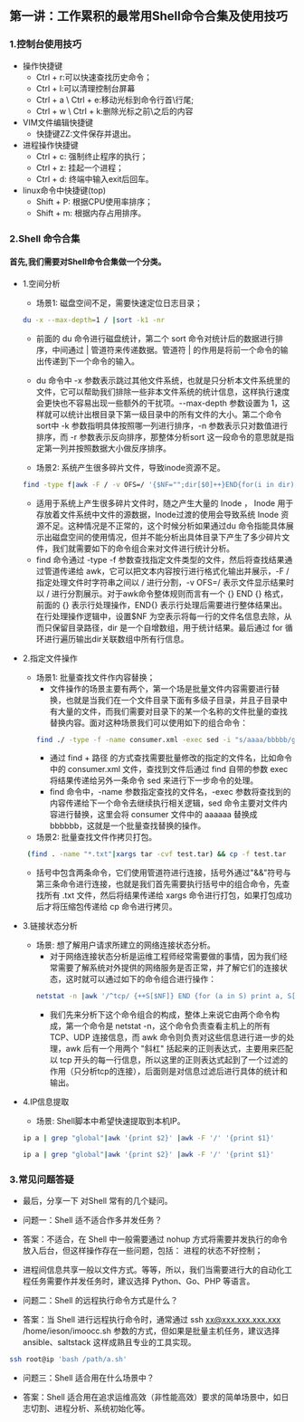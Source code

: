 ## 第一讲：工作累积的最常用Shell命令合集及使用技巧
### 1.控制台使用技巧
- 操作快捷键
  - Ctrl + r:可以快速查找历史命令；
  - Ctrl + l:可以清理控制台屏幕
  - Ctrl + a \ Ctrl + e:移动光标到命令行首\行尾;
  - Ctrl + w \ Ctrl + k:删除光标之前\之后的内容
- VIM文件编辑快捷键
  - 快捷键ZZ:文件保存并退出。
- 进程操作快捷键
  - Ctrl + c: 强制终止程序的执行；
  - Ctrl + z: 挂起一个进程；
  - Ctrl + d: 终端中输入exit后回车。
- linux命令中快捷键(top)
  - Shift + P: 根据CPU使用率排序；
  - Shift + m: 根据内存占用排序。
### 2.Shell 命令合集
#### 首先,我们需要对Shell命令合集做一个分类。
- 1.空间分析
  - 场景1: 磁盘空间不足，需要快速定位日志目录；
  ```bash
  du -x --max-depth=1 / |sort -k1 -nr
  ```
    - 前面的 du 命令进行磁盘统计，第二个 sort 命令对统计后的数据进行排序，中间通过 | 管道符来传递数据。管道符 | 的作用是将前一个命令的输出传递到下一个命令的输入。
    - du 命令中 -x 参数表示跳过其他文件系统，也就是只分析本文件系统里的文件，它可以帮助我们排除一些非本文件系统的统计信息，这样执行速度会更快也不容易出现一些额外的干扰项。--max-depth 参数设置为 1，这样就可以统计出根目录下第一级目录中的所有文件的大小。第二个命令sort中 -k 参数指明具体按照哪一列进行排序，-n 参数表示只对数值进行排序，而 -r 参数表示反向排序，那整体分析sort 这一段命令的意思就是指定第一列并按照数据大小做反序排序。
  
  - 场景2: 系统产生很多碎片文件，导致inode资源不足。
  ```bash
  find -type f|awk -F / -v OFS=/ '{$NF="";dir[$0]++}END{for(i in dir)print dir[i]""i}'|sort -k1 -nr|head
  ```
   -  适用于系统上产生很多碎片文件时，随之产生大量的 Inode ， Inode 用于存放着文件系统中文件的源数据，Inode过渡的使用会导致系统 Inode 资源不足。这种情况是不正常的，这个时候分析如果通过du 命令指能具体展示出磁盘空间的使用情况，但并不能分析出具体目录下产生了多少碎片文件，我们就需要如下的命令组合来对文件进行统计分析。
   -  find 命令通过 -type -f 参数查找指定文件类型的文件，然后将查找结果通过管道传递给 awk，它可以把文本内容按行进行格式化输出并展示，-F / 指定处理文件时字符串之间以 / 进行分割，-v OFS=/ 表示文件显示结果时以 / 进行分割展示。对于awk命令整体规则而言有一个 {} END {} 格式，前面的 {} 表示行处理操作，END{} 表示行处理后需要进行整体结果出。在行处理操作逻辑中，设置$NF 为空表示将每一行的文件名信息去除，从而只保留目录路径，dir 是一个自增数组，用于统计结果。最后通过 for 循环进行遍历输出dir关联数组中所有行信息。    
- 2.指定文件操作
  - 场景1: 批量查找文件作内容替换；
    - 文件操作的场景主要有两个，第一个场是批量文件内容需要进行替换，也就是当我们在一个文件目录下面有多级子目录，并且子目录中有大量的文件，而我们需要对目录下的某一个名称的文件批量的查找替换内容。面对这种场景我们可以使用如下的组合命令：
    ```bash
    find ./ -type -f -name consumer.xml -exec sed -i "s/aaaa/bbbbb/g" {}\;
    ```
    - 通过 find + 路径 的方式查找需要批量修改的指定的文件名，比如命令中的 consumer.xml 文件，查找到文件后通过 find 自带的参数 exec 将结果传递给另外一条命令 sed 来进行下一步命令的处理。
    - find 命令中，-name 参数指定查找的文件名，-exec 参数将查找到的内容传递给下一个命令去继续执行相关逻辑，sed 命令主要对文件内容进行替换，这里会将 consumer 文件中的 aaaaaa 替换成 bbbbbb，这就是一个批量查找替换的操作。
  - 场景2: 批量查找文件作拷贝打包。
   ```bash
    (find . -name "*.txt"|xargs tar -cvf test.tar) && cp -f test.tar  /home/.
   ```
   - 括号中包含两条命令，它们使用管道符进行连接，括号外通过"&&"符号与第三条命令进行连接，也就是我们首先需要执行括号中的组合命令，先查找所有 .txt 文件，然后将结果传递给 xargs 命令进行打包，如果打包成功后才将压缩包传递给 cp 命令进行拷贝。
- 3.链接状态分析
  - 场景: 想了解用户请求所建立的网络连接状态分析。
    - 对于网络连接状态分析是运维工程师经常需要做的事情，因为我们经常需要了解系统对外提供的网络服务是否正常，并了解它们的连接状态，这时就可以通过如下的命令组合进行操作：
    ```bash
    netstat -n |awk '/^tcp/ {++S[$NF]} END {for (a in S) print a, S[a]}'
    ```
    - 我们先来分析下这个命令组合的构成，整体上来说它由两个命令构成，第一个命令是 netstat -n，这个命令负责查看主机上的所有 TCP、UDP 连接信息，而 awk 命令则负责对这些信息进行进一步的处理，awk 后有一个用两个 "斜杠" 括起来的正则表达式，主要用来匹配以 tcp 开头的每一行信息，所以这里的正则表达式起到了一个过滤的作用（只分析tcp的连接），后面则是对信息过滤后进行具体的统计和输出。
    
- 4.IP信息提取
  - 场景: Shell脚本中希望快速提取到本机IP。
  ```bash
  ip a | grep "global"|awk '{print $2}' |awk -F '/' '{print $1}'
  
  ip a | grep "global"|awk '{print $2}' |awk -F '/' '{print $1}'
  ```
### 3.常见问题答疑

- 最后，分享一下 对Shell 常有的几个疑问。

- 问题一：Shell 适不适合作多并发任务？

- 答案：不适合，在 Shell 中一般需要通过 nohup 方式将需要并发执行的命令放入后台，但这样操作存在一些问题，包括：
进程的状态不好控制；

- 进程间信息共享一般以文件方式。等等，所以，我们当需要进行大的自动化工程任务需要作并发任务时，建议选择 Python、Go、PHP 等语言。

- 问题二：Shell 的远程执行命令方式是什么？

- 答案：当 Shell 进行远程执行命令时，通常通过 ssh xx@xxx.xxx.xxx.xxx /home/ieson/imoocc.sh 参数的方式，但如果是批量主机任务，建议选择 ansible、saltstack 这样成熟且专业的工具实现。
```bash
ssh root@ip 'bash /path/a.sh'
```

- 问题三：Shell 适合用在什么场景中？

- 答案：Shell 适合用在追求运维高效（非性能高效）要求的简单场景中，如日志切割、进程分析、系统初始化等。

